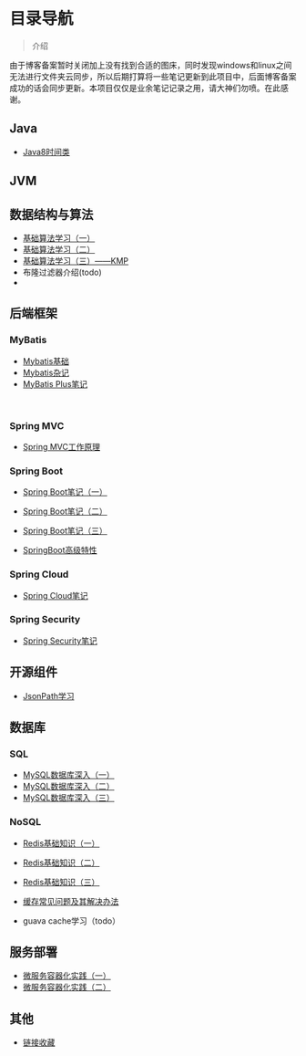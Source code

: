 

# 目录导航

> 介绍

由于博客备案暂时关闭加上没有找到合适的图床，同时发现windows和linux之间无法进行文件夹云同步，所以后期打算将一些笔记更新到此项目中，后面博客备案成功的话会同步更新。本项目仅仅是业余笔记记录之用，请大神们勿喷。在此感谢。

## Java

+ [Java8时间类](note/Java8时间类.md)





## JVM



## 数据结构与算法

+ [基础算法学习（一）](/note/基础算法学习（一）.md)
+ [基础算法学习（二）](/note/基础算法学习（二）.md)
+ [基础算法学习（三）——KMP](note/基础算法学习（三）——KMP.md)
+ 布隆过滤器介绍(todo)
+ 



## 后端框架

### MyBatis

+ [Mybatis基础](note/Mybatis基础.md)
+ [Mybatis杂记](note/MyBatis杂记.md)
+ [MyBatis Plus笔记](note/MyBatisPlus笔记.md)



​	

### Spring MVC

+ [Spring MVC工作原理](note/SpringMVC工作原理.md)





### Spring Boot

+ [Spring Boot笔记（一）](note/Spring-Boot笔记（一）.md)
+ [Spring Boot笔记（二）](note/Spring-Boot笔记（二）.md)
+ [Spring Boot笔记（三）](note/Spring-Boot笔记（三）.md)

+ [SpringBoot高级特性](note/SpringBoot高级特性.md)



### Spring Cloud

+ [Spring Cloud笔记](note/Spring-Cloud笔记.md)



### Spring Security

+ [Spring Security笔记](note/SpringSecurity杂记.md)





## 开源组件

+ [JsonPath学习](note/JsonPath学习.md)





## 数据库

### SQL

+ [MySQL数据库深入（一）](note/MySQL深入（一）.md)
+ [MySQL数据库深入（二）](note/MySQL深入（二）.md)
+ [MySQL数据库深入（三）](note/MySQL深入（三）.md)





### NoSQL

+ [Redis基础知识（一）](note/Redis基础知识（一）.md)
+ [Redis基础知识（二）](note/Redis基础知识（二）.md)
+ [Redis基础知识（三）](note/Redis基础知识（三）.md)
+ [缓存常见问题及其解决办法](note/缓存常见问题及其解决办法.md)

+ guava cache学习（todo）



## 服务部署

+ [微服务容器化实践（一）](note/微服务容器化实践（一）.md)
+ [微服务容器化实践（二）](note/微服务容器化实践（二）.md)





## 其他

+ [链接收藏](note/链接收藏.md)